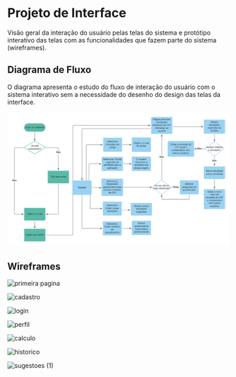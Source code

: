
# Projeto de Interface

Visão geral da interação do usuário pelas telas do sistema e protótipo interativo das telas com as funcionalidades que fazem parte do sistema (wireframes).

## Diagrama de Fluxo

O diagrama apresenta o estudo do fluxo de interação do usuário com o sistema interativo sem a necessidade do desenho do design das telas da interface.

![](img/diagramaDeFluxo.png)

## Wireframes

![primeira pagina](https://user-images.githubusercontent.com/81633095/143928560-3fd7c256-911e-4acd-b6bd-1e96676192ec.jpg)

![cadastro](https://user-images.githubusercontent.com/81633095/143928730-34ae047f-781a-4eb8-b10e-028fc4ea9612.jpg)

![login](https://user-images.githubusercontent.com/81633095/143928758-1392fdb2-7d58-464b-a1df-f1b170e4f40c.jpg)

![perfil](https://user-images.githubusercontent.com/81633095/143928848-507de5bf-b986-4d05-aed9-90915c95dc59.jpg)

![calculo](https://user-images.githubusercontent.com/81633095/143928887-4fe69a4b-f711-4d4a-ad71-4410518cb3e0.jpg)

![historico](https://user-images.githubusercontent.com/81633095/143928917-cb7d8e00-1b2e-4433-ad29-5dd1112710d0.jpg)

![sugestoes (1)](https://user-images.githubusercontent.com/81633095/143928950-fec0b641-7bee-40fa-a4f7-ab3496528706.jpg)

